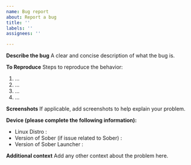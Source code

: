 ```yaml
---
name: Bug report
about: Report a bug
title: ''
labels: ''
assignees: ''

---
```


**Describe the bug**
A clear and concise description of what the bug is.

**To Reproduce**
Steps to reproduce the behavior:
1. ...
2. ...
3. ...
4. ...

**Screenshots**
If applicable, add screenshots to help explain your problem.

**Device (please complete the following information):**
 - Linux Distro :
 - Version of Sober (if issue related to Sober) :
 - Version of Sober Launcher :

**Additional context**
Add any other context about the problem here.
